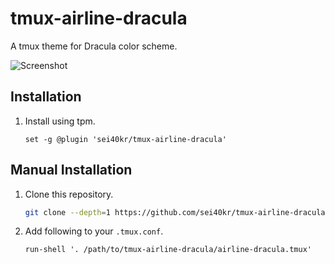 # tmux-airline-dracula

A tmux theme for Dracula color scheme.

![Screenshot](https://raw.githubusercontent.com/sei40kr/tmux-airline-dracula/master/screenshot.png)

## Installation

1. Install using tpm.

    ```tmux
    set -g @plugin 'sei40kr/tmux-airline-dracula'
    ```

## Manual Installation

1. Clone this repository.

    ```sh
    git clone --depth=1 https://github.com/sei40kr/tmux-airline-dracula.git
    ```

1. Add following to your `.tmux.conf`.

    ```tmux
    run-shell '. /path/to/tmux-airline-dracula/airline-dracula.tmux'
    ```
